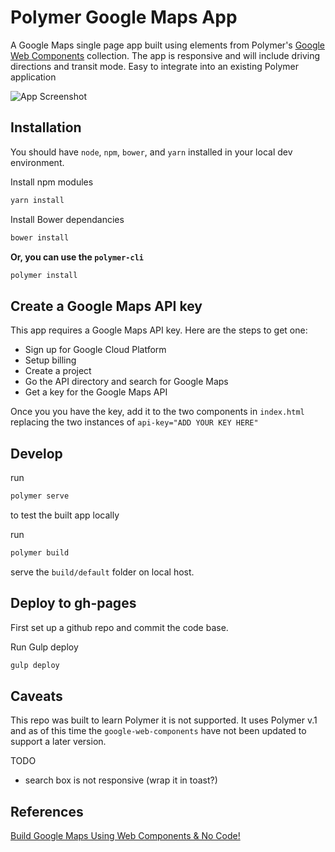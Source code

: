 # Polymer Google Maps App

A Google Maps single page app built using elements from Polymer's [Google Web Components](https://elements.polymer-project.org/browse?package=google-web-components) collection. The app is responsive and will include driving directions and transit mode. Easy to integrate into an existing Polymer application

![App Screenshot](https://raw.githubusercontent.com/smerth/polymer-google-maps-app/master/screenshot.png)

## Installation

You should have `node`, `npm`, `bower`, and `yarn` installed in your local dev environment.

Install npm modules

```bash
yarn install
```

Install Bower dependancies

```bash
bower install
```

**Or, you can use the `polymer-cli`**

```bash
polymer install
```

## Create a Google Maps API key

This app requires a Google Maps API key. Here are the steps to get one:

- Sign up for Google Cloud Platform
- Setup billing
- Create a project
- Go the API directory and search for Google Maps
- Get a key for the Google Maps API

Once you you have the key, add it to the two components in `index.html` replacing the two instances of `api-key="ADD YOUR KEY HERE"`

## Develop

run

```bash
polymer serve
```

to test the built app locally

run

```bash
polymer build
```

serve the `build/default` folder on local host.

## Deploy to gh-pages

First set up a github repo and commit the code base.

Run Gulp deploy

```bash
gulp deploy
```

## Caveats

This repo was built to learn Polymer it is not supported. It uses Polymer v.1 and as of this time the `google-web-components` have not been updated to support a later version.

TODO

- search box is not responsive (wrap it in toast?)

## References

[Build Google Maps Using Web Components & No Code!](https://codelabs.developers.google.com/codelabs/polymer-maps/index.html?index=..%2F..%2Findex#0)
